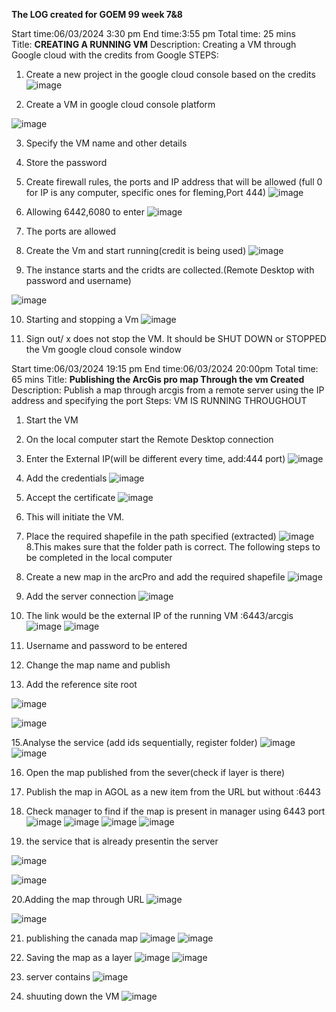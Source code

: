 **The LOG created for GOEM 99 week  7&8**

Start time:06/03/2024 3:30 pm
End time:3:55 pm 
Total time: 25 mins  
Title: **CREATING A RUNNING VM**
Description: 
Creating a VM through Google cloud with the credits from Google
STEPS:
1.	Create a new project in the google cloud console based on the credits
![image](https://github.com/pphilip-resume/Geom99log/assets/146376119/fab4346e-8c90-4b99-9754-99ca1aae1ba8)

2.	Create a VM in google cloud console platform
   
![image](https://github.com/pphilip-resume/Geom99log/assets/146376119/139bebf3-60dd-4caf-bad4-e25356f07aa8)

3.	Specify the VM name and other details 
4.	Store the password
5.	Create firewall rules, the ports and IP address that will be allowed (full 0  for IP is any computer, specific ones for fleming,Port 444)
![image](https://github.com/pphilip-resume/Geom99log/assets/146376119/062f9ef2-45ac-429f-b425-332c0c0fa026)

6.	Allowing 6442,6080 to enter
   ![image](https://github.com/pphilip-resume/Geom99log/assets/146376119/229cd7b4-c418-4d3b-aef5-bfd9988386c8)
7.	The ports are allowed 
8.	Create the Vm and start running(credit is being used)
![image](https://github.com/pphilip-resume/Geom99log/assets/146376119/3654fd9d-94e3-4a4e-89d9-f121a0b6068e)
9. The instance starts and the cridts are collected.(Remote Desktop with password and username)
    
![image](https://github.com/pphilip-resume/Geom99log/assets/146376119/442238c0-10bd-4a10-9ed1-205b6d5b197b)

10.	Starting and stopping a Vm
![image](https://github.com/pphilip-resume/Geom99log/assets/146376119/c10d8c36-0415-44e4-9103-73e24b18f986)

11.	Sign out/ x does not stop the VM. It should be SHUT DOWN or STOPPED the Vm google cloud console window


Start time:06/03/2024 19:15 pm
End time:06/03/2024 20:00pm
Total time: 65 mins
Title: **Publishing the ArcGis pro map Through the  vm Created**
Description: 
Publish a map through arcgis from a remote server using the IP address and specifying the port
Steps: VM IS RUNNING THROUGHOUT
1.	Start the VM 
2.	On the local computer start the Remote Desktop connection 
3.	Enter the External IP(will be different every time, add:444 port)
![image](https://github.com/pphilip-resume/Geom99log/assets/146376119/c0284883-2741-4aa2-a3e2-efd088042d18)
4. Add the credentials
   ![image](https://github.com/pphilip-resume/Geom99log/assets/146376119/d72247f5-7535-4dbb-b17a-655a13d79b45)
5. Accept the certificate
   ![image](https://github.com/pphilip-resume/Geom99log/assets/146376119/a5ae126d-6883-4fdf-ac2f-148540843196)
6.	This will initiate the VM.
7.	Place the required shapefile in the path specified (extracted)
![image](https://github.com/pphilip-resume/Geom99log/assets/146376119/52b56c1d-e5d3-49e9-88d6-b33b817e1e2f)
8.This makes sure that the folder path is correct.
The following steps to be completed in the local computer

9.	Create a new map in the arcPro and add the required shapefile
![image](https://github.com/pphilip-resume/Geom99log/assets/146376119/ad0c6abe-5705-4995-b5a9-ea05ae530097)

10.	Add the server connection
![image](https://github.com/pphilip-resume/Geom99log/assets/146376119/151c7b02-829c-4896-9215-4c4198590ed0)

11.	The link would be the external IP of the running VM :6443/arcgis
![image](https://github.com/pphilip-resume/Geom99log/assets/146376119/fe106938-a48a-43df-8485-3f8a9aa85c0c)
![image](https://github.com/pphilip-resume/Geom99log/assets/146376119/ced93379-307f-4af5-8109-7db265adb78c)

12. Username and password to be entered
13.	Change the map name and publish
14.	Add the reference site root 

![image](https://github.com/pphilip-resume/Geom99log/assets/146376119/5e5f4d84-3eba-4834-8452-b41e1dec145d)

![image](https://github.com/pphilip-resume/Geom99log/assets/146376119/27708899-7742-42bc-8808-823106b00ae3)

15.Analyse the service (add ids sequentially, register folder)
![image](https://github.com/pphilip-resume/Geom99log/assets/146376119/3588c9b6-9686-48c0-8f9c-9f958c42d5df)
![image](https://github.com/pphilip-resume/Geom99log/assets/146376119/8b0e796c-83d8-41bd-8444-bd4cb1029b61)

16.	Open the map published from the sever(check if layer is there)
17.	Publish the map in AGOL as a new item from the URL but without :6443
19.	Check manager to find if the map is present in manager using 6443 port
![image](https://github.com/pphilip-resume/Geom99log/assets/146376119/0c211ebe-33cd-41e3-a134-73d40dc4128f)
![image](https://github.com/pphilip-resume/Geom99log/assets/146376119/e71d2d35-6237-46e5-b945-bac80cf8b6b9)
![image](https://github.com/pphilip-resume/Geom99log/assets/146376119/96cc54db-722b-4b83-8f49-2ec7c95a9f97)
![image](https://github.com/pphilip-resume/Geom99log/assets/146376119/7bcaeefc-df8b-4eb4-8595-09fcc7c24327)

20. the service that is already presentin the server

![image](https://github.com/pphilip-resume/Geom99log/assets/146376119/a351a55a-2fca-4997-adc1-be0dd9dcc53b)

![image](https://github.com/pphilip-resume/Geom99log/assets/146376119/51fd37fb-e2b4-4f16-bb98-54b70af74cf8)

20.Adding the map through URL
![image](https://github.com/pphilip-resume/Geom99log/assets/146376119/4f58a632-b195-429c-a630-7770d0c22062)

![image](https://github.com/pphilip-resume/Geom99log/assets/146376119/1f466228-a721-4ce0-9f37-8ab07d94bcd8)

21. publishing the canada map
![image](https://github.com/pphilip-resume/Geom99log/assets/146376119/057c6a46-9a66-44c9-b533-a861495f6ef7)
![image](https://github.com/pphilip-resume/Geom99log/assets/146376119/2bb9efb7-a612-4192-b672-6f32c9b082ca)

21. Saving the map as a layer
![image](https://github.com/pphilip-resume/Geom99log/assets/146376119/9f231b7f-ff4b-458f-82df-16c46924fdfd)
![image](https://github.com/pphilip-resume/Geom99log/assets/146376119/79e4b81b-81da-429d-8a22-395a4e23d7fe)

22. server contains
![image](https://github.com/pphilip-resume/Geom99log/assets/146376119/2b77c149-7657-4ad3-9541-37efc1795e46)

23. shuuting down the VM
![image](https://github.com/pphilip-resume/Geom99log/assets/146376119/b384139b-5fc7-43b8-a2b8-b28de9e0cb66)














   












